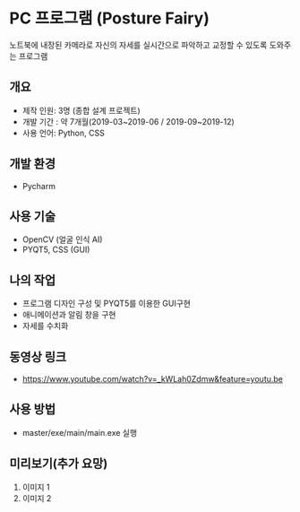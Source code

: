 # PC 프로그램 (Posture Fairy)

노트북에 내장된 카메라로 자신의 자세를 실시간으로 파악하고 교정할 수 있도록 도와주는 프로그램

## 개요

+ 제작 인원: 3명 (종합 설계 프로젝트)
+ 개발 기간 : 약 7개월(2019-03\~2019-06 / 2019-09\~2019-12)
+ 사용 언어: Python, CSS

## 개발 환경

+ Pycharm

## 사용 기술

+ OpenCV (얼굴 인식 AI)
+ PYQT5, CSS (GUI)

## 나의 작업

+ 프로그램 디자인 구성 및 PYQT5를 이용한 GUI구현
+ 애니메이션과 알림 창을 구현
+ 자세를 수치화

## 동영상 링크

+ https://www.youtube.com/watch?v=_kWLah0Zdmw&feature=youtu.be

## 사용 방법

+ master/exe/main/main.exe 실행

## 미리보기(추가 요망)

1. 이미지 1
2. 이미지 2
